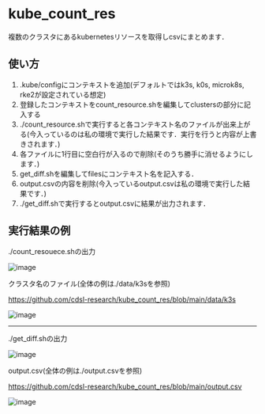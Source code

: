 # kube_count_res

複数のクラスタにあるkubernetesリソースを取得しcsvにまとめます．

## 使い方

1. .kube/configにコンテキストを追加(デフォルトではk3s, k0s, microk8s, rke2が設定されている想定)
2. 登録したコンテキストをcount_resource.shを編集してclustersの部分に記入する
3. ./count_resource.shで実行すると各コンテキスト名のファイルが出来上がる(今入っているのは私の環境で実行した結果です．実行を行うと内容が上書きされます．)
4. 各ファイルに1行目に空白行が入るので削除(そのうち勝手に消せるようにします．)
6. get_diff.shを編集してfilesにコンテキスト名を記入する．
7. output.csvの内容を削除(今入っているoutput.csvは私の環境で実行した結果です．)
8. ./get_diff.shで実行するとoutput.csvに結果が出力されます．

 ## 実行結果の例
 ./count_resouece.shの出力
 
 ![image](https://github.com/user-attachments/assets/6a9c800f-774c-46d1-b191-f364a315dbaa)

 クラスタ名のファイル(全体の例は./data/k3sを参照)
 
 https://github.com/cdsl-research/kube_count_res/blob/main/data/k3s
 
 ![image](https://github.com/user-attachments/assets/e22a0c06-0636-4bbd-859a-a7ccbc1ed2a7)

---
./get_diff.shの出力

![image](https://github.com/user-attachments/assets/6f142fbb-11f6-4f2d-ae21-7a89d5bd4049)


 output.csv(全体の例は./output.csvを参照)
 
https://github.com/cdsl-research/kube_count_res/blob/main/output.csv
 
 ![image](https://github.com/user-attachments/assets/40d3bf50-f785-4ae6-a3d1-5be88aaf448e)

